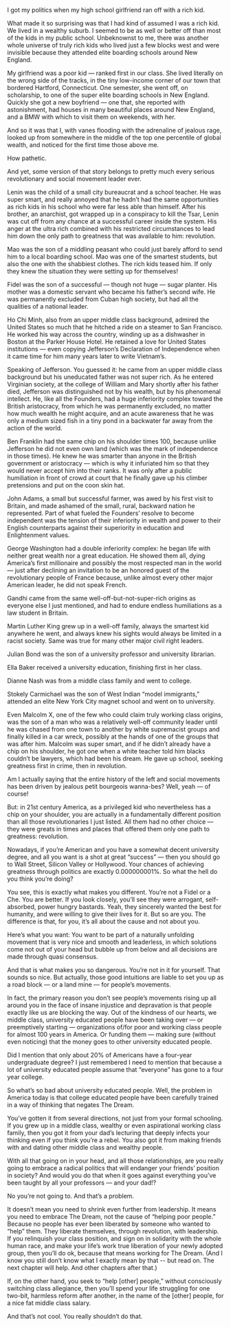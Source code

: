I got my politics when my high school girlfriend ran off with a rich kid. 

What made it so surprising was that I had kind of assumed I was a rich kid. We lived in a wealthy suburb. I seemed to be as well or better off than most of the kids in my public school. Unbeknownst to me, there was another whole universe of truly rich kids who lived just a few blocks west and were invisible because they attended elite boarding schools around New England. 

My girlfriend was a poor kid — ranked first in our class. She lived literally on the wrong side of the tracks, in the tiny low-income corner of our town that bordered Hartford, Connecticut. One semester, she went off, on scholarship, to one of the super elite boarding schools in New England. Quickly she got a new boyfriend — one that, she reported with astonishment, had houses in many beautiful places around New England, and a BMW with which to visit them on weekends, with her. 

And so it was that I, with vanes flooding with the adrenaline of jealous rage, looked up from somewhere in the middle of the top one percentile of global wealth, and noticed for the first time those above me.

How pathetic. 

And yet, some version of that story belongs to pretty much every serious revolutionary and social movement leader ever. 

Lenin was the child of a small city bureaucrat and a school teacher. He was super smart, and really annoyed that he hadn’t had the same opportunities as rich kids in his school who were far less able than himself. After his brother, an anarchist, got wrapped up in a conspiracy to kill the Tsar, Lenin was cut off from any chance at a successful career inside the system. His anger at the ultra rich combined with his restricted circumstances to lead him down the only path to greatness that was available to him: revolution. 

Mao was the son of a middling peasant who could just barely afford to send him to a local boarding school. Mao was one of the smartest students, but also the one with the shabbiest clothes. The rich kids teased him. If only they knew the situation they were setting up for themselves!

Fidel was the son of a successful — though not huge — sugar planter. His mother was a domestic servant who became his father’s second wife. He was permanently excluded from Cuban high society, but had all the qualities of a national leader.  

Ho Chi Minh, also from an upper middle class background, admired the United States so much that he hitched a ride on a steamer to San Francisco. He worked his way across the country, winding up as a dishwasher in Boston at the Parker House Hotel. He retained a love for United States institutions — even copying Jefferson’s Declaration of Independence when it came time for him many years later to write Vietnam’s. 

Speaking of Jefferson. You guessed it: he came from an upper middle class background but his uneducated father was not super rich. As he entered Virginian society, at the college of William and Mary shortly after his father died, Jefferson was distinguished not by his wealth, but by his phenomenal intellect. He, like all the Founders, had a huge inferiority complex toward the British aristocracy, from which he was permanently excluded, no matter how much wealth he might acquire, and an acute awareness that he was only a medium sized fish in a tiny pond in a backwater far away from the action of the world. 

Ben Franklin had the same chip on his shoulder times 100, because unlike Jefferson he did not even own land (which was the mark of independence in those times). He knew he was smarter than anyone in the British government or aristocracy — which is why it infuriated him so that they would never accept him into their ranks. It was only after a public humiliation in front of crowd at court that he finally gave up his climber pretensions and put on the coon skin hat. 

John Adams, a small but successful farmer, was awed by his first visit to Britain, and made ashamed of the small, rural, backward nation he represented. Part of what fueled the Founders’ resolve to become independent was the tension of their inferiority in wealth and power to their English counterparts against their superiority in education and Enlightenment values. 

George Washington had a double inferiority complex: he began life with neither great wealth nor a great education. He showed them all, dying America’s first millionaire and possibly the most respected man in the world — just after declining an invitation to be an honored guest of the revolutionary people of France because, unlike almost every other major American leader, he did not speak French. 

Gandhi came from the same well-off-but-not-super-rich origins as everyone else I just mentioned, and had to endure endless humiliations as a law student in Britain. 

Martin Luther King grew up in a well-off family, always the smartest kid anywhere he went, and always knew his sights would always be limited in a racist society. Same was true for many other major civil right leaders. 

Julian Bond was the son of a university professor and university librarian. 

Ella Baker received a university education, finishing first in her class. 

Dianne Nash was from a middle class family and went to college. 

Stokely Carmichael was the son of West Indian “model immigrants,” attended an elite New York City magnet school and went on to university.  

Even Malcolm X, one of the few who could claim truly working class origins, was the son of a man who was a relatively well-off community leader until he was chased from one town to another by white supremacist groups and finally killed in a car wreck, possibly at the hands of one of the groups that was after him. Malcolm was super smart, and if he didn’t already have a chip on his shoulder, he got one when a white teacher told him blacks couldn’t be lawyers, which had been his dream. He gave up school, seeking greatness first in crime, then in revolution.

Am I actually saying that the entire history of the left and social movements has been driven by jealous petit bourgeois wanna-bes? Well, yeah — of course! 

But: in 21st century America, as a privileged kid who nevertheless has a chip on your shoulder, you are actually in a fundamentally different position than all those revolutionaries I just listed. All them had no other choice — they were greats in times and places that offered them only one path to greatness: revolution. 

Nowadays, if you’re American and you have a somewhat decent university degree, and all you want is a shot at great “success” — then you should go to Wall Street, Silicon Valley or Hollywood. Your chances of achieving greatness through politics are exactly 0.000000001%. So what the hell do you think you’re doing?

You see, this is exactly what makes you different. You’re not a Fidel or a Che. You are better. If you look closely, you’ll see they were arrogant, self-absorbed, power hungry bastards. Yeah, they sincerely wanted the best for humanity, and were willing to give their lives for it. But so are you. The difference is that, for you, it’s all about the cause and not about you. 

Here’s what you want: You want to be part of a naturally unfolding movement that is very nice and smooth and leaderless, in which solutions come not out of your head but bubble up from below and all decisions are made through quasi consensus. 

And that is what makes you so dangerous. You’re not in it for yourself. That sounds so nice. But actually, those good intuitions are liable to set you up as a road block — or a land mine — for people’s movements. 

In fact, the primary reason you don’t see people’s movements rising up all around you in the face of insane injustice and depravation is that people exactly like us are blocking the way. Out of the kindness of our hearts, we middle class, university educated people have been taking over — or preemptively starting — organizations of/for poor and working class people for almost 100 years in America. Or funding them — making sure (without even noticing) that the money goes to other university educated people. 

Did I mention that only about 20% of Americans have a four-year undergraduate degree? I just remembered I need to mention that because a lot of university educated people assume that “everyone” has gone to a four year college. 

So what’s so bad about university educated people. Well, the problem in America today is that college educated people have been carefully trained in a way of thinking that negates The Dream. 

You’ve gotten it from several directions, not just from your formal schooling. If you grew up in a middle class, wealthy or even aspirational working class family, then you got it from your dad’s lecturing that deeply infects your thinking even if you think you’re a rebel. You also got it from making friends with and dating other middle class and wealthy people. 

With all that going on in your head, and all those relationships, are you really going to embrace a radical politics that will endanger your friends’ position in society? And would you do that when it goes against everything you’ve been taught by all your professors — and your dad!?

No you’re not going to. And that’s a problem. 

It doesn’t mean you need to shrink even further from leadership. It means you need to embrace The Dream, not the cause of “helping poor people.” Because no people has ever been liberated by someone who wanted to “help” them. They liberate themselves, through revolution, with leadership. If you relinquish your class position, and sign on in solidarity with the whole human race, and make your life’s work true liberation of your newly adopted group, then you’ll do ok, because that means working for The Dream. (And I know you still don’t know what I exactly mean by that -- but read on. The next chapter will help. And other chapters after that.)

If, on the other hand, you seek to “help [other] people,” without consciously switching class allegiance, then you’ll spend your life struggling for one two-bit, harmless reform after another, in the name of the [other] people, for a nice fat middle class salary.

And that’s not cool. You really shouldn’t do that.  
